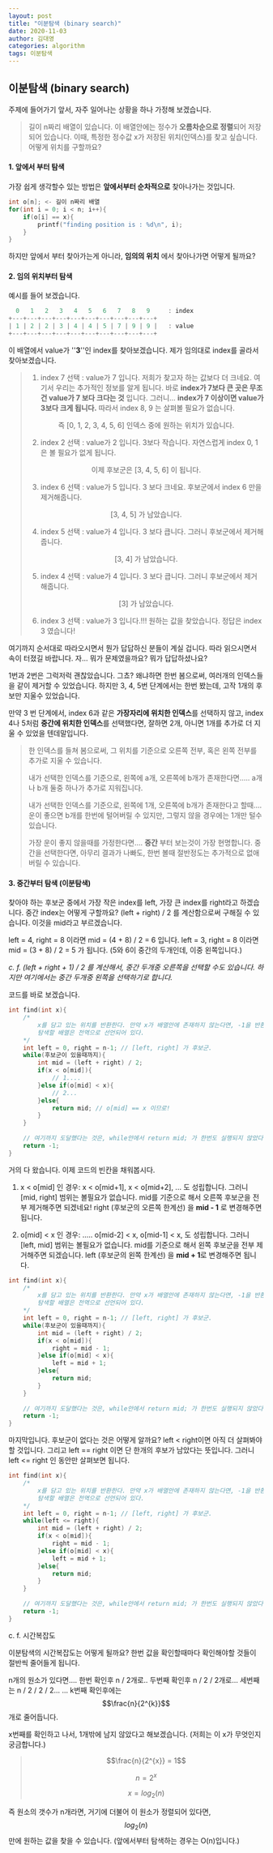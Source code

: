 ```yaml
---
layout: post
title: "이분탐색 (binary search)"
date: 2020-11-03
author: 김대영
categories: algorithm
tags: 이분탐색
---
```


<!--more-->
## 이분탐색 (binary search)

주제에 들어가기 앞서, 자주 일어나는 상황을 하나 가정해 보겠습니다. 

>길이 n짜리 배열이 있습니다. 
>이 배열안에는 정수가 **오름차순으로 정렬**되어 저장되어 있습니다.
>이때, 특정한 정수값 x가 저장된 위치(인덱스)를 찾고 싶습니다.
>어떻게 위치를 구할까요?



#### 1. 앞에서 부터 탐색

가장 쉽게 생각할수 있는 방법은 **앞에서부터 순차적으로** 찾아나가는 것입니다.

```c
int o[n]; <- 길이 n짜리 배열
for(int i = 0; i < n; i++){
    if(o[i] == x){
        printf("finding position is : %d\n", i);
    }
}
```

하지만 앞에서 부터 찾아가는게 아니라, **임의의 위치** 에서 찾아나가면 어떻게 될까요?



#### 2. 임의 위치부터 탐색

예시를 들어 보겠습니다.

```c
  0   1   2   3   4   5   6   7   8   9     : index
+---+---+---+---+---+---+---+---+---+---+
| 1 | 2 | 2 | 3 | 4 | 4 | 5 | 7 | 9 | 9 |   : value
+---+---+---+---+---+---+---+---+---+---+
```

이 배열에서 value가 ''**3**''인 index를 찾아보겠습니다. 제가 임의대로 index를 골라서 찾아보겠습니다.

>1. index 7 선택 : value가 7 입니다. 저희가 찾고자 하는 값보다 더 크네요. 여기서 우리는 추가적인 정보를 알게 됩니다. 바로 **index가 7보다 큰 곳은 무조건 value가 7 보다 크다는 것** 입니다. 그러니... **index가 7 이상이면 value가 3보다 크게 됩니다.** 따라서 index 8, 9 는 살펴볼 필요가 없습니다.
> <p align="center">즉 [0, 1, 2, 3, 4, 5, 6] 인덱스 중에 원하는 위치가 있습니다.</p>
>
>2. index  2 선택 : value가 2 입니다. 3보다 작습니다. 자연스럽게 index 0, 1은 볼 필요가 없게 됩니다. 
> <p align="center">이제 후보군은 [3, 4, 5, 6] 이 됩니다.</p>
>
>3. index 6 선택 : value가 5 입니다. 3 보다 크네요. 후보군에서 index 6 만을 제거해줍니다. 
> <p align="center">[3, 4, 5] 가 남았습니다.</p>
>
>4. index 5 선택 : value가 4 입니다. 3 보다 큽니다. 그러니 후보군에서 제거해줍니다. 
> <p align="center">[3, 4] 가 남았습니다.</p>
>
>5. index 4 선택 : value가 4 입니다. 3 보다 큽니다. 그러니 후보군에서 제거해줍니다.
> <p align="center">[3] 가 남았습니다.</p>
>
>6. index 3 선택 : value가 3 입니다.!!! 원하는 값을 찾았습니다. 정답은 index 3 였습니다!



여기까지 순서대로 따라오시면서 뭔가 답답하신 분들이 계실 겁니다. 따라 읽으시면서 속이 터졌길 바랍니다. 자... 뭐가 문제였을까요? 뭐가 답답하셨나요?

1번과 2번은 그럭저럭 괜찮았습니다. 그쵸? 왜냐하면 한번 봄으로써, 여러개의 인덱스들을 같이 제거할 수 있었습니다. 하지만 3, 4, 5번 단계에서는 한번 봤는데, 고작 1개의 후보만 지울수 있었습니다. 

만약 3 번 단계에서, index 6과 같은 **가장자리에 위치한 인덱스**를 선택하지 않고, index 4나 5처럼 **중간에 위치한 인덱스**를 선택했다면, 잘하면 2개, 아니면 1개를 추가로 더 지울 수 있었을 텐데말입니다.



> 한 인덱스를 들쳐 봄으로써, 그 위치를 기준으로 오른쪽 전부, 혹은 왼쪽 전부를 추가로 지울 수 있습니다. 
>
> 내가 선택한 인덱스를 기준으로, 왼쪽에 a개, 오른쪽에 b개가 존재한다면..... a개나 b개 둘중 하나가 추가로 지워집니다.
>
> 내가 선택한 인덱스를 기준으로, 왼쪽에 1개, 오른쪽에 b개가 존재한다고 할때.... 운이 좋으면 b개를 한번에 털어버릴 수 있지만, 그렇지 않을 경우에는 1개만 털수 있습니다.
>
> 가장 운이 좋지 않을때를 가정한다면.... **중간** 부터 보는것이 가장 현명합니다. 중간을 선택한다면, 아무리 결과가 나빠도, 한번 볼때 절반정도는 추가적으로 없애버릴 수 있습니다.



#### 3. 중간부터 탐색 (이분탐색)

찾아야 하는 후보군 중에서 가장 작은 index를 left, 가장 큰 index를 right라고 하겠습니다. 중간 index는 어떻게 구할까요? (left + right) / 2 를 계산함으로써 구해질 수 있습니다. 이것을 mid라고 부르겠습니다.

left = 4, right = 8 이라면 mid = (4 + 8) / 2 = 6 입니다.
left = 3, right = 8 이라면 mid = (3 + 8) / 2 = 5 가 됩니다. (5와 6이 중간의 두개인데, 이중 왼쪽입니다.)

*c. f. (left + right + 1) / 2 를 계산해서, 중간 두개중 오른쪽을 선택할 수도 있습니다. 하지만 여기에서는 중간 두개중 왼쪽을 선택하기로 합니다.*

코드를 바로 보겠습니다.
```c
int find(int x){
    /*
    	x를 담고 있는 위치를 반환한다. 만약 x가 배열안에 존재하지 않는다면, -1을 반환한다.
    	탐색할 배열은 전역으로 선언되어 있다.
    */
    int left = 0, right = n-1; // [left, right] 가 후보군.
    while(후보군이 있을때까지){
        int mid = (left + right) / 2;
        if(x < o[mid]){
            // 1....
        }else if(o[mid] < x){
            // 2...
        }else{
            return mid; // o[mid] == x 이므로!
        }
    }
    
    // 여기까지 도달했다는 것은, while안에서 return mid; 가 한번도 실행되지 않았다는 것이다.
    return -1; 
}
```

거의 다 왔습니다. 이제 코드의 빈칸을 채워봅시다.

1. x < o[mid] 인 경우: x < o[mid+1], x < o[mid+2], ... 도 성립합니다. 
   그러니 [mid, right] 범위는 볼필요가 없습니다. 
   mid를 기준으로 해서 오른쪽 후보군을 전부 제거해주면 되겠네요!
   right (후보군의 오른쪽 한계선) 을 **mid - 1** 로 변경해주면 됩니다.						
	
2. o[mid] < x 인 경우: ..... o[mid-2] < x, o[mid-1] < x, 도 성립합니다.
   그러니 [left, mid] 범위는 볼필요가 없습니다.
   mid를 기준으로 해서 왼쪽 후보군을 전부 제거해주면 되겠습니다.
   left (후보군의 왼쪽 한계선) 을 **mid + 1**로 변경해주면 됩니다.

```c
int find(int x){
    /*
    	x를 담고 있는 위치를 반환한다. 만약 x가 배열안에 존재하지 않는다면, -1을 반환한다.
    	탐색할 배열은 전역으로 선언되어 있다.
    */
    int left = 0, right = n-1; // [left, right] 가 후보군.
    while(후보군이 있을때까지){ 
        int mid = (left + right) / 2;
        if(x < o[mid]){
            right = mid - 1;
        }else if(o[mid] < x){
            left = mid + 1;
        }else{
            return mid;
        }
    }
    
    // 여기까지 도달했다는 것은, while안에서 return mid; 가 한번도 실행되지 않았다는 것이다.
    return -1;
}
```

마지막입니다. 후보군이 없다는 것은 어떻게 알까요? left < right이면 아직 더 살펴봐야 할 것입니다. 그리고 left == right 이면 단 한개의 후보가 남았다는 뜻입니다. 그러니 left <= right 인 동안만 살펴보면 됩니다.

```c
int find(int x){
    /*
    	x를 담고 있는 위치를 반환한다. 만약 x가 배열안에 존재하지 않는다면, -1을 반환한다.
    	탐색할 배열은 전역으로 선언되어 있다.
    */
    int left = 0, right = n-1; // [left, right] 가 후보군.
    while(left <= right){ 
        int mid = (left + right) / 2;
        if(x < o[mid]){
            right = mid - 1;
        }else if(o[mid] < x){
            left = mid + 1;
        }else{
            return mid;
        }
    }
    
    // 여기까지 도달했다는 것은, while안에서 return mid; 가 한번도 실행되지 않았다는 것이다.
    return -1;
}
```



c. f. 시간복잡도

이분탐색의 시간복잡도는 어떻게 될까요?
한번 값을 확인할때마다 확인해야할 것들이 절반씩 줄어들게 됩니다.

n개의 원소가 있다면....
한번 확인후 n / 2개로..
두번째 확인후 n / 2 / 2개로...
세번째는 n / 2 / 2 / 2...
...
k번째 확인후에는 $$\frac{n}{2^{k}}$$ 개로 줄어듭니다.

x번째를 확인하고 나서, 1개밖에 남지 않았다고 해보겠습니다. (저희는 이 x가 무엇인지 궁금합니다.)

>$$\frac{n}{2^{x}} = 1$$
>
>$$n = 2^{x}$$
>
>$$x = log_{2}(n)$$

즉 원소의 갯수가 n개라면, 거기에 더불어 이 원소가 정렬되어 있다면, $$log_{2}(n)$$만에 원하는 값을 찾을 수 있습니다. (앞에서부터 탐색하는 경우는 O(n)입니다.)
